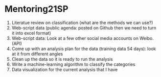 # Mentoring21SP


1. Literatue review on classification (what are the methods we can use?)
2. Web-script data (public agenda: posted on Github then we need to turn it into excel format)
3. Web-script data: Look at a few other social media accounts on Weibo. (API)
4. Come up with an analysis plan for the data (training data 54 days): look at it from different angles
5. Clean up the data so it is ready to run the analysis
6. Write a machine-learning algorithm to classify the categories
7. Data visualization for the current analysis that I have



